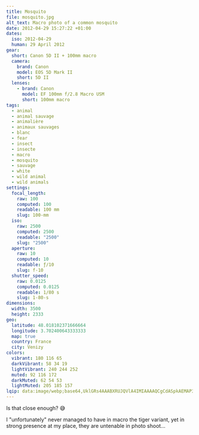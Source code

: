```yaml
---
title: Mosquito
file: mosquito.jpg
alt_text: Macro photo of a common mosquito
date: 2012-04-29 15:27:22 +01:00
dates:
  iso: 2012-04-29
  human: 29 April 2012
gear:
  short: Canon 5D II + 100mm macro
  camera:
    brand: Canon
    model: EOS 5D Mark II
    short: 5D II
  lenses:
    - brand: Canon
      model: EF 100mm f/2.8 Macro USM
      short: 100mm macro
tags:
  - animal
  - animal sauvage
  - animalière
  - animaux sauvages
  - blanc
  - fear
  - insect
  - insecte
  - macro
  - mosquito
  - sauvage
  - white
  - wild animal
  - wild animals
settings:
  focal_length:
    raw: 100
    computed: 100
    readable: 100 mm
    slug: 100-mm
  iso:
    raw: 2500
    computed: 2500
    readable: "2500"
    slug: "2500"
  aperture:
    raw: 10
    computed: 10
    readable: ƒ/10
    slug: f-10
  shutter_speed:
    raw: 0.0125
    computed: 0.0125
    readable: 1/80 s
    slug: 1-80-s
dimensions:
  width: 3500
  height: 2333
geo:
  latitude: 48.018102371666664
  longitude: 3.702400643333333
  map: true
  country: France
  city: Venizy
colors:
  vibrant: 180 116 65
  darkVibrant: 58 34 19
  lightVibrant: 240 244 252
  muted: 92 116 172
  darkMuted: 62 54 53
  lightMuted: 205 185 157
lqip: data:image/webp;base64,UklGRs4AAABXRUJQVlA4IMIAAAAQCgCdASpkAEMAP3Gwzl+0raolqhXZApAuCWcAAI+/opsgnhrVEU3Vd8whFkiJD5cFqP/7eFUZ+0CW/fWUJtlpsnHyavoCyhAotkaRpRfQjfpWAemQr+KJwAD+7xAAEXDUZFNMwke4qgQjpy/sVXVHgv2esI9wEyeDJGwMRTBA/c5vKQkpSG3Cf7XGaqitURoctx3tZU4y2hP25OsnPBsqpYe+78Chn7z2nIKJVMwgV972QNnZitq67GjAuSagAAAAAA==
---
```


Is that close enough? 😅

I "unfortunately" never managed to have in macro the tiger variant, yet in strong presence at my place, they are untenable in photo shoot...
